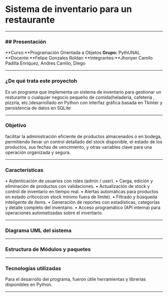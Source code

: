 # Sistema de inventario para un restaurante

------------



### ## Presentación

**Curso:**Programación Orientada a Objetos 
**Grupo:** PythUNAL
**Docente:**Felipe Gonzales  Roldan
**Integrantes:**Jhonyer Camilo Padilla Enríquez, Andres Camilo, Diego 

------------



### ¿De qué trata este proyectoh

Es un programa que implementa un sistema de inventario para gestionar un resturante o cualquier negocio pequeño de comida(heladería, cafetería , pizzría, etc.)desarrollado en Python con interfaz gráfica basada en Tkinter y persistencia de datos en SQLite

------------



### Objetivo

 facilitar la administración eficiente de productos almacenados o en bodega, permitiendo llevar un control detallado del stock disponible, el estado de los productos, sus fechas de vencimiento, y otras variables clave para una operación organizada y segura.

------------



### Características 
•  Autenticación de usuarios con roles (admin / user).
•  Carga, edición y eliminación de productos con validaciones.
•  Actualización de stock y control de inventario en tiempo real.
•  Alertas automáticas para productos en estado crítico(con stock mínimo fuera de límite).
•  Filtrado y búsqueda inteligente de ítems.
•  Generación de reportes con estadísticas, categorías y detalle completo del inventario.
•  Acceso programático (API interna) para operaciones automatizadas sobre el inventario.

------------



###  Diagrama UML del sistema

------------


### Estructura de Módulos y paquetes

------------


### Tecnologías utilizadas 

Para el desarrollo del programa, fueron útile herramientas y librerías disponibles en Python. 

------------



